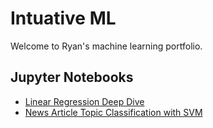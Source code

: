 # Intuative ML

Welcome to Ryan's machine learning portfolio.

## Jupyter Notebooks
- [Linear Regression Deep Dive](linear_regression.ipynb)
- [News Article Topic Classification with SVM](news_article_topic_classification_baseline.ipynb)
